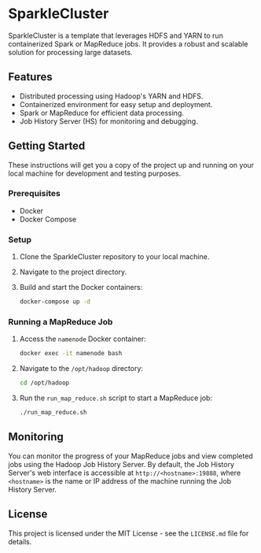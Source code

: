 # SparkleCluster

SparkleCluster is a template that leverages HDFS and YARN to run containerized Spark or MapReduce jobs. It provides a robust and scalable solution for processing large datasets.

## Features

- Distributed processing using Hadoop's YARN and HDFS.
- Containerized environment for easy setup and deployment.
- Spark or MapReduce for efficient data processing.
- Job History Server (HS) for monitoring and debugging.

## Getting Started

These instructions will get you a copy of the project up and running on your local machine for development and testing purposes.

### Prerequisites

- Docker
- Docker Compose

### Setup

1. Clone the SparkleCluster repository to your local machine.

2. Navigate to the project directory.

3. Build and start the Docker containers:

   ```bash
   docker-compose up -d
   ```

### Running a MapReduce Job

1. Access the `namenode` Docker container:

   ```bash
   docker exec -it namenode bash
   ```

2. Navigate to the `/opt/hadoop` directory:

   ```bash
   cd /opt/hadoop
   ```

3. Run the `run_map_reduce.sh` script to start a MapReduce job:

   ```bash
   ./run_map_reduce.sh
   ```

## Monitoring

You can monitor the progress of your MapReduce jobs and view completed jobs using the Hadoop Job History Server. By default, the Job History Server's web interface is accessible at `http://<hostname>:19888`, where `<hostname>` is the name or IP address of the machine running the Job History Server.

## License

This project is licensed under the MIT License - see the `LICENSE.md` file for details.
